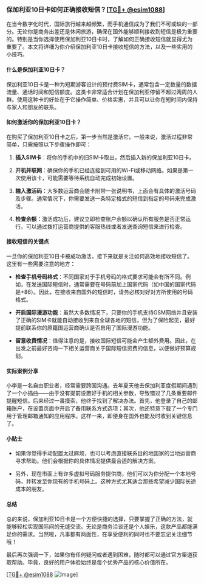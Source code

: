 ### 保加利亚10日卡如何正确接收短信？[[TG💪+ @esim1088](https://t.me/s/esim1088)]

在当今数字化时代，国际旅行越来越频繁，而手机通信成为了我们不可或缺的一部分。无论你是商务出差还是休闲旅游，确保在国外能够顺利接收到短信是极为重要的。特别是当你选择使用保加利亚10日卡时，了解如何正确接收短信就显得尤为重要了。本文将详细为你介绍保加利亚10日卡接收短信的方法，以及一些实用的小技巧。

#### 什么是保加利亚10日卡？

保加利亚10日卡是一种为短期游客设计的预付费SIM卡，通常包含一定数量的数据流量、通话时间和短信额度。这类卡非常适合计划在保加利亚停留不超过两周的人群。使用这种卡的好处在于它操作简单、价格实惠，并且可以让你在短时间内保持与家人和朋友的联系。

#### 如何激活你的保加利亚10日卡？

在购买了保加利亚10日卡之后，第一步当然是激活它。一般来说，激活过程非常简单，只需按照以下步骤操作即可：

1. **插入SIM卡**：将你的手机中的旧SIM卡取出，然后插入新的保加利亚10日卡。
   
2. **开机并联网**：确保你的手机已经连接到可用的Wi-Fi或移动网络。如果是第一次使用该卡，可能需要等待系统自动完成初始设置。

3. **输入激活码**：大多数运营商会随卡附带一张说明书，上面会有具体的激活号码及步骤。通常情况下，你需要发送一条特定格式的短信到指定的号码来完成激活。

4. **检查余额**：激活成功后，建议立即检查账户余额以确认所有服务是否正常运行。可以通过拨打运营商提供的客服热线或者发送查询短信来进行检查。

#### 接收短信的关键点

一旦你的保加利亚10日卡被成功激活，接下来就是关注如何高效地接收短信了。这里有一些需要注意的地方：

- **检查手机号码格式**：不同国家对于手机号码的格式要求可能会有所不同。例如，在发送国际短信时，通常需要在号码前加上国家代码（如中国的国家代码是+86）。因此，在接收来自国外的短信时，请务必核对好对方所使用的号码格式。

- **开启国际漫游功能**：虽然大多数情况下，只要你的手机支持GSM网络并且安装了正确的SIM卡就能自动接收到来自全球各地的短信，但为了保险起见，最好提前联系你的原籍国运营商确认是否启用了国际漫游功能。

- **留意收费情况**：值得注意的是，接收国际短信可能会产生额外费用。因此，在出发之前最好咨询一下相关运营商关于国际短信资费的信息，以便做好预算规划。

#### 实际案例分享

小李是一名自由职业者，经常需要跨国沟通。去年夏天他去保加利亚度假期间遇到了一个小插曲——由于没有提前设置好手机的相关参数，导致错过了几条重要邮件提醒短信。后来经过一番摸索，他终于找到了解决办法。首先，他登录了自己的邮箱账户，在设置页面中开启了备用联系方式选项；其次，他还特意下载了一个专门用于管理邮箱通知的应用程序。这样一来，即便身在国外也能及时收到关键信息了。

#### 小贴士

- 如果你觉得手动配置太过麻烦，也可以考虑直接联系目的地国家的当地运营商寻求帮助。他们会根据你的具体情况提供最合适的解决方案。

- 另外，现在市面上有许多虚拟号码服务提供商，他们可以为你分配一个本地号码，并转发至你现有的手机号码上。这种方式尤其适合那些希望减少国际长途成本的朋友。

#### 总结

总的来说，保加利亚10日卡是一个方便快捷的选择，只要掌握了正确的方法，就能够轻松实现国际间的无缝交流。无论是商务洽谈还是个人娱乐，这款产品都能满足你的需求。当然啦，凡事都有两面性，在享受便利的同时也不要忘记关注细节哦！

最后再次强调一下，如果你有任何疑问或者遇到困难，随时都可以通过官方渠道获取帮助。毕竟，良好的用户体验始终是每个优秀产品的核心价值所在。

[[TG💪+ @esim1088](https://t.me/s/esim1088) ![Image](https://i.postimg.cc/4NQfJmqS/Snipaste-2025-05-13-00-14-12.png)]